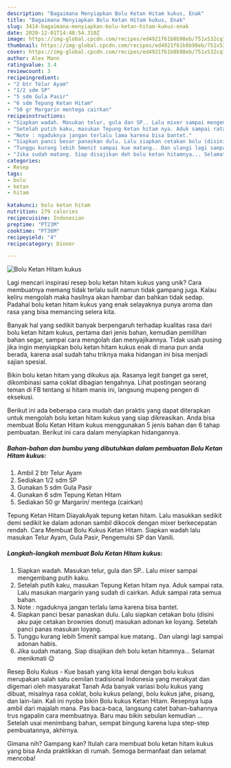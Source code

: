```yaml
---
description: "Bagaimana Menyiapkan Bolu Ketan Hitam kukus, Enak"
title: "Bagaimana Menyiapkan Bolu Ketan Hitam kukus, Enak"
slug: 3414-bagaimana-menyiapkan-bolu-ketan-hitam-kukus-enak
date: 2020-12-01T14:48:54.310Z
image: https://img-global.cpcdn.com/recipes/ed4921f61b8b98eb/751x532cq70/bolu-ketan-hitam-kukus-foto-resep-utama.jpg
thumbnail: https://img-global.cpcdn.com/recipes/ed4921f61b8b98eb/751x532cq70/bolu-ketan-hitam-kukus-foto-resep-utama.jpg
cover: https://img-global.cpcdn.com/recipes/ed4921f61b8b98eb/751x532cq70/bolu-ketan-hitam-kukus-foto-resep-utama.jpg
author: Alex Mann
ratingvalue: 3.4
reviewcount: 3
recipeingredient:
- "2 btr Telur Ayam"
- "1/2 sdm SP"
- "5 sdm Gula Pasir"
- "6 sdm Tepung Ketan Hitam"
- "50 gr Margarin mentega cairkan"
recipeinstructions:
- "Siapkan wadah. Masukan telur, gula dan SP.. Lalu mixer sampai mengembang putih kaku."
- "Setelah putih kaku, masukan Tepung Ketan hitam nya. Aduk sampai rata. Lalu masukan margarin yang sudah di cairkan. Aduk sampai rata semua bahan."
- "Note : ngaduknya jangan terlalu lama karena bisa bantet."
- "Siapkan panci besar panaskan dulu. Lalu siapkan cetakan bolu (disini aku paje cetakan brownies donut) masukan adonan ke loyang. Setelah panci panas masukan loyang."
- "Tunggu kurang lebih 5menit sampai kue matang.. Dan ulangi lagi sampai adonan habis."
- "Jika sudah matang. Siap disajikan deh bolu ketan hitamnya... Selamat menikmati 😉"
categories:
- Resep
tags:
- bolu
- ketan
- hitam

katakunci: bolu ketan hitam 
nutrition: 279 calories
recipecuisine: Indonesian
preptime: "PT23M"
cooktime: "PT36M"
recipeyield: "4"
recipecategory: Dinner

---
```



![Bolu Ketan Hitam kukus](https://img-global.cpcdn.com/recipes/ed4921f61b8b98eb/751x532cq70/bolu-ketan-hitam-kukus-foto-resep-utama.jpg)

Lagi mencari inspirasi resep bolu ketan hitam kukus yang unik? Cara membuatnya memang tidak terlalu sulit namun tidak gampang juga. Kalau keliru mengolah maka hasilnya akan hambar dan bahkan tidak sedap. Padahal bolu ketan hitam kukus yang enak selayaknya punya aroma dan rasa yang bisa memancing selera kita.

Banyak hal yang sedikit banyak berpengaruh terhadap kualitas rasa dari bolu ketan hitam kukus, pertama dari jenis bahan, kemudian pemilihan bahan segar, sampai cara mengolah dan menyajikannya. Tidak usah pusing jika ingin menyiapkan bolu ketan hitam kukus enak di mana pun anda berada, karena asal sudah tahu triknya maka hidangan ini bisa menjadi sajian spesial.

Bikin bolu ketan hitam yang dikukus aja. Rasanya legit banget ga seret, dikombinasi sama coklat dibagian tengahnya. Lihat postingan seorang teman di FB tentang si hitam manis ini, langsung mupeng pengen di eksekusi.


Berikut ini ada beberapa cara mudah dan praktis yang dapat diterapkan untuk mengolah bolu ketan hitam kukus yang siap dikreasikan. Anda bisa membuat Bolu Ketan Hitam kukus menggunakan 5 jenis bahan dan 6 tahap pembuatan. Berikut ini cara dalam menyiapkan hidangannya.

<!--inarticleads1-->

##### Bahan-bahan dan bumbu yang dibutuhkan dalam pembuatan Bolu Ketan Hitam kukus:

1. Ambil 2 btr Telur Ayam
1. Sediakan 1/2 sdm SP
1. Gunakan 5 sdm Gula Pasir
1. Gunakan 6 sdm Tepung Ketan Hitam
1. Sediakan 50 gr Margarin/ mentega (cairkan)


Tepung Ketan Hitam DiayakAyak tepung ketan hitam. Lalu masukkan sedikit demi sedikit ke dalam adonan sambil dikocok dengan mixer berkecepatan rendah. Cara Membuat Bolu Kukus Ketan Hitam. Siapkan wadah lalu masukan Telur Ayam, Gula Pasir, Pengemulsi SP dan Vanili. 

<!--inarticleads2-->

##### Langkah-langkah membuat Bolu Ketan Hitam kukus:

1. Siapkan wadah. Masukan telur, gula dan SP.. Lalu mixer sampai mengembang putih kaku.
1. Setelah putih kaku, masukan Tepung Ketan hitam nya. Aduk sampai rata. Lalu masukan margarin yang sudah di cairkan. Aduk sampai rata semua bahan.
1. Note : ngaduknya jangan terlalu lama karena bisa bantet.
1. Siapkan panci besar panaskan dulu. Lalu siapkan cetakan bolu (disini aku paje cetakan brownies donut) masukan adonan ke loyang. Setelah panci panas masukan loyang.
1. Tunggu kurang lebih 5menit sampai kue matang.. Dan ulangi lagi sampai adonan habis.
1. Jika sudah matang. Siap disajikan deh bolu ketan hitamnya... Selamat menikmati 😉


Resep Bolu Kukus - Kue basah yang kita kenal dengan bolu kukus merupakan salah satu cemilan tradisional Indonesia yang merakyat dan digemari oleh masyarakat Tanah Ada banyak variasi bolu kukus yang dibuat, misalnya rasa coklat, bolu kukus pelangi, bolu kukus jahe, pisang, dan lain-lain. Kali ini nyoba bikin Bolu kukus Ketan Hitam. Resepnya lupa ambil dari majalah mana. Pas baca-baca, langsung catet bahan-bahannya trus ngapalin cara membuatnya. Baru mau bikin sebulan kemudian … Setelah usai menimbang bahan, sempat bingung karena lupa step-step pembuatannya, akhirnya. 

Gimana nih? Gampang kan? Itulah cara membuat bolu ketan hitam kukus yang bisa Anda praktikkan di rumah. Semoga bermanfaat dan selamat mencoba!
